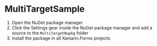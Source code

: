 # MultiTargetSample

1) Open the NuGet package manager
2) Click the Settings gear inside the NuGet package manager and add a source to the `MultiTargetNupkg` folder
3) Install the package in all Xamarin.Forms projects
